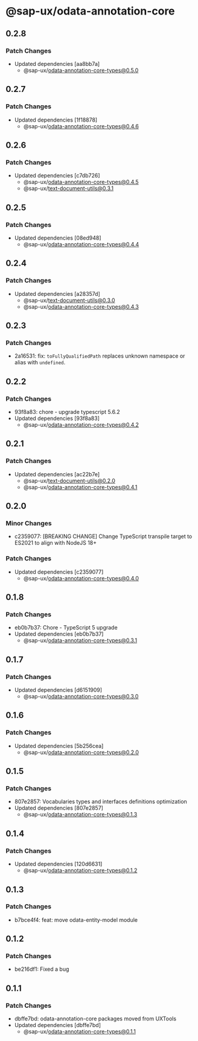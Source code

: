 # @sap-ux/odata-annotation-core

## 0.2.8

### Patch Changes

-   Updated dependencies [aa8bb7a]
    -   @sap-ux/odata-annotation-core-types@0.5.0

## 0.2.7

### Patch Changes

-   Updated dependencies [1f18878]
    -   @sap-ux/odata-annotation-core-types@0.4.6

## 0.2.6

### Patch Changes

-   Updated dependencies [c7db726]
    -   @sap-ux/odata-annotation-core-types@0.4.5
    -   @sap-ux/text-document-utils@0.3.1

## 0.2.5

### Patch Changes

-   Updated dependencies [08ed948]
    -   @sap-ux/odata-annotation-core-types@0.4.4

## 0.2.4

### Patch Changes

-   Updated dependencies [a28357d]
    -   @sap-ux/text-document-utils@0.3.0
    -   @sap-ux/odata-annotation-core-types@0.4.3

## 0.2.3

### Patch Changes

-   2a16531: fix: `toFullyQualifiedPath` replaces unknown namespace or alias with `undefined`.

## 0.2.2

### Patch Changes

-   93f8a83: chore - upgrade typescript 5.6.2
-   Updated dependencies [93f8a83]
    -   @sap-ux/odata-annotation-core-types@0.4.2

## 0.2.1

### Patch Changes

-   Updated dependencies [ac22b7e]
    -   @sap-ux/text-document-utils@0.2.0
    -   @sap-ux/odata-annotation-core-types@0.4.1

## 0.2.0

### Minor Changes

-   c2359077: [BREAKING CHANGE] Change TypeScript transpile target to ES2021 to align with NodeJS 18+

### Patch Changes

-   Updated dependencies [c2359077]
    -   @sap-ux/odata-annotation-core-types@0.4.0

## 0.1.8

### Patch Changes

-   eb0b7b37: Chore - TypeScript 5 upgrade
-   Updated dependencies [eb0b7b37]
    -   @sap-ux/odata-annotation-core-types@0.3.1

## 0.1.7

### Patch Changes

-   Updated dependencies [d6151909]
    -   @sap-ux/odata-annotation-core-types@0.3.0

## 0.1.6

### Patch Changes

-   Updated dependencies [5b256cea]
    -   @sap-ux/odata-annotation-core-types@0.2.0

## 0.1.5

### Patch Changes

-   807e2857: Vocabularies types and interfaces definitions optimization
-   Updated dependencies [807e2857]
    -   @sap-ux/odata-annotation-core-types@0.1.3

## 0.1.4

### Patch Changes

-   Updated dependencies [120d6631]
    -   @sap-ux/odata-annotation-core-types@0.1.2

## 0.1.3

### Patch Changes

-   b7bce4f4: feat: move odata-entity-model module

## 0.1.2

### Patch Changes

-   be216df1: Fixed a bug

## 0.1.1

### Patch Changes

-   dbffe7bd: odata-annotation-core packages moved from UXTools
-   Updated dependencies [dbffe7bd]
    -   @sap-ux/odata-annotation-core-types@0.1.1
